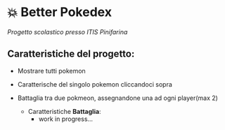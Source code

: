  # :collision: Better Pokedex 

_Progetto scolastico presso ITIS Pinifarina_

## Caratteristiche del progetto:

- Mostrare tutti pokemon
- Caratterische del singolo pokemon cliccandoci sopra
- Battaglia tra due pokmeon, assegnandone una ad ogni player(max 2)

  - Caratteristiche **Battaglia**:
    - work in progress...
